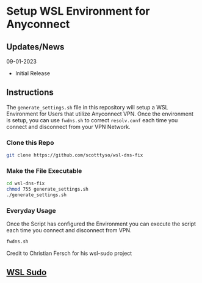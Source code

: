 # Setup WSL Environment for Anyconnect

## Updates/News

09-01-2023
* Initial Release

## Instructions

The `generate_settings.sh` file in this repository will setup a WSL Environment for Users that utilize Anyconnect VPN.  Once the environment is setup, you can use `fwdns.sh` to correct `resolv.conf` each time you connect and disconnect from your VPN Network.

### Clone this Repo

```bash
git clone https://github.com/scotttyso/wsl-dns-fix
```

### Make the File Executable

```bash
cd wsl-dns-fix
chmod 755 generate_settings.sh
./generate_settings.sh
```

### Everyday Usage

Once the Script has configured the Environment you can execute the script each time you connect and disconnect from VPN.

```bash
fwdns.sh
```

Credit to Christian Fersch for his wsl-sudo project

## [WSL Sudo](https://github.com/Chronial/wsl-sudo)
